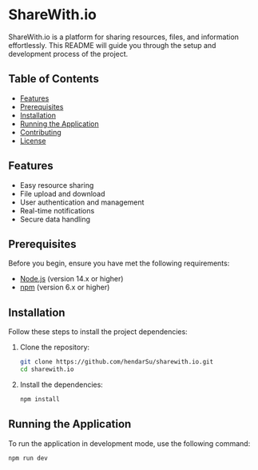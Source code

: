 # ShareWith.io

ShareWith.io is a platform for sharing resources, files, and information effortlessly. This README will guide you through the setup and development process of the project.

## Table of Contents

- [Features](#features)
- [Prerequisites](#prerequisites)
- [Installation](#installation)
- [Running the Application](#running-the-application)
- [Contributing](#contributing)
- [License](#license)

## Features

- Easy resource sharing
- File upload and download
- User authentication and management
- Real-time notifications
- Secure data handling

## Prerequisites

Before you begin, ensure you have met the following requirements:

- [Node.js](https://nodejs.org/) (version 14.x or higher)
- [npm](https://www.npmjs.com/) (version 6.x or higher)

## Installation

Follow these steps to install the project dependencies:

1. Clone the repository:
    ```sh
    git clone https://github.com/hendarSu/sharewith.io.git
    cd sharewith.io
    ```

2. Install the dependencies:
    ```sh
    npm install
    ```

## Running the Application

To run the application in development mode, use the following command:

```sh
npm run dev
